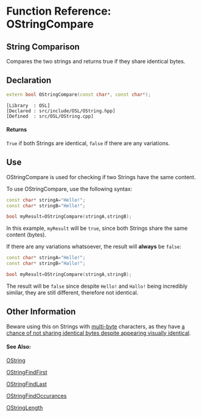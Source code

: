 # Function Reference: OStringCompare
## String Comparison
Compares the two strings and returns true if they share identical bytes.

## Declaration
```cpp
extern bool OStringCompare(const char*, const char*);
```
```
[Library  : OSL]
[Declared : src/include/OSL/OString.hpp]
[Defined  : src/OSL/OString.cpp]
```

#### Returns
`True` if both Strings are identical, `false` if there are any variations.

## Use
OStringCompare is used for checking if two Strings have the same content.

To use OStringCompare, use the following syntax:
```cpp
const char* stringA="Hello!";
const char* stringB="Hello!";

bool myResult=OStringCompare(stringA,stringB);
```
In this example, `myResult` will be `true`, since both Strings share the same content (bytes).

If there are any variations whatsoever, the result will **always** be `false`:
```cpp
const char* stringA="Hello!";
const char* stringB="Hallo!";

bool myResult=OStringCompare(stringA,stringB);
```
The result will be `false` since despite `Hello!` and `Hallo!` being incredibly similar, they are still different, therefore not identical.

## Other Information
Beware using this on Strings with [multi-byte](https://en.wikipedia.org/wiki/UTF-8) characters, as they have [a chance of not sharing identical bytes despite appearing visually identical](https://youtu.be/tOHnXt3Ycfo?t=2658).

#### See Also:
[OString](https://github.com/RosettaHS/OrionAPI/blob/main/docs/Type%20Reference/OString.md)

[OStringFindFirst](https://github.com/RosettaHS/OrionAPI/blob/main/docs/Function%20Reference/OStringFindFirst.md)

[OStringFindLast](https://github.com/RosettaHS/OrionAPI/blob/main/docs/Function%20Reference/OStringFindLast.md)

[OStringFindOccurances](https://github.com/RosettaHS/OrionAPI/blob/main/docs/Function%20Reference/OStringFindOccurances.md)

[OStringLength](https://github.com/RosettaHS/OrionAPI/blob/main/docs/Function%20Reference/OStringLength.md)